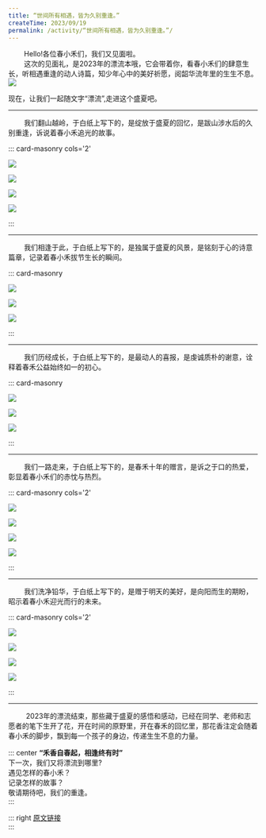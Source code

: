 ```yaml
---
title: “世间所有相遇，皆为久别重逢。”
createTime: 2023/09/19
permalink: /activity/“世间所有相遇，皆为久别重逢。”/
---
```


$\qquad$Hello!各位春小禾们，我们又见面啦。  
$\qquad$这次的见面礼，是2023年的漂流本哦，它会带着你，看春小禾们的肆意生长，听相遇重逢的动人诗篇，知少年心中的美好祈愿，阅韶华流年里的生生不息。  
![](./“世间所有相遇，皆为久别重逢。”/1.jpg)  

现在，让我们一起随文字“漂流”,走进这个盛夏吧。

-------------------------------------------------------------------

$\qquad$我们翻山越岭，于白纸上写下的，是绽放于盛夏的回忆，是跋山涉水后的久别重逢，诉说着春小禾追光的故事。  

::: card-masonry cols='2'

![](./“世间所有相遇，皆为久别重逢。”/2.jpg)  

![](./“世间所有相遇，皆为久别重逢。”/3.jpg)  

![](./“世间所有相遇，皆为久别重逢。”/4.jpg)  

![](./“世间所有相遇，皆为久别重逢。”/5.jpg)  

:::

-------------------------------------------------------------------

$\qquad$我们相逢于此，于白纸上写下的，是独属于盛夏的风景，是铭刻于心的诗意篇章，记录着春小禾拔节生长的瞬间。  

::: card-masonry

![](./“世间所有相遇，皆为久别重逢。”/6.jpg)  

![](./“世间所有相遇，皆为久别重逢。”/7.jpg)  

![](./“世间所有相遇，皆为久别重逢。”/8.jpg)  

:::

-------------------------------------------------------------------

$\qquad$我们历经成长，于白纸上写下的，是最动人的喜报，是虔诚质朴的谢意，诠释着春禾公益始终如一的初心。  

::: card-masonry

![](./“世间所有相遇，皆为久别重逢。”/9.jpg)  

![](./“世间所有相遇，皆为久别重逢。”/10.jpg)  

![](./“世间所有相遇，皆为久别重逢。”/11.jpg)  

:::

-------------------------------------------------------------------

$\qquad$我们一路走来，于白纸上写下的，是春禾十年的赠言，是诉之于口的热爱，彰显着春小禾们的赤忱与热烈。  

::: card-masonry cols='2'

![](./“世间所有相遇，皆为久别重逢。”/12.jpg)  

![](./“世间所有相遇，皆为久别重逢。”/13.jpg)  

![](./“世间所有相遇，皆为久别重逢。”/14.jpg)  

![](./“世间所有相遇，皆为久别重逢。”/15.jpg)  

:::

-------------------------------------------------------------------

$\qquad$我们洗净铅华，于白纸上写下的，是赠于明天的美好，是向阳而生的期盼，昭示着春小禾迎光而行的未来。  

::: card-masonry cols='2'

![](./“世间所有相遇，皆为久别重逢。”/16.jpg)  

![](./“世间所有相遇，皆为久别重逢。”/17.jpg)  

![](./“世间所有相遇，皆为久别重逢。”/18.jpg)  

![](./“世间所有相遇，皆为久别重逢。”/19.jpg)  

:::

-------------------------------------------------------------------

$\qquad$ 2023年的漂流结束，那些藏于盛夏的感悟和感动，已经在同学、老师和志愿者的笔下生开了花，开在时间的原野里，开在春禾的回忆里，那花香注定会随着春小禾的脚步，飘到每一个孩子的身边，传递生生不息的力量。  

::: center
**“禾香自春起，相逢终有时”**  
下一次，我们又将漂流到哪里?  
遇见怎样的春小禾？  
记录怎样的故事？  
敬请期待吧，我们的重逢。  
:::

::: right
[原文链接](https://mp.weixin.qq.com/s/MrrTKJY9Zsblwe8XJB1wgg)  
:::